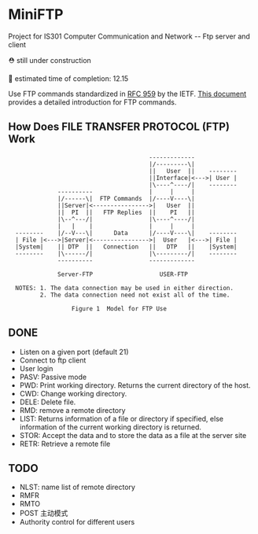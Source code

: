 # MiniFTP
Project for IS301 Computer Communication and Network -- Ftp server and client

⛑ still under construction

🚩 estimated time of completion: 12.15 

Use FTP commands standardized in [RFC 959](https://tools.ietf.org/html/rfc95) by the IETF. [This document](http://www.nsftools.com/tips/RawFTP.htm) provides a detailed introduction for FTP commands.


## How Does FILE TRANSFER PROTOCOL (FTP) Work

                                            -------------
                                            |/---------\|
                                            ||   User  ||    --------
                                            ||Interface|<--->| User |
                                            |\----^----/|    --------
                  ----------                |     |     |
                  |/------\|  FTP Commands  |/----V----\|
                  ||Server|<---------------->|   User  ||
                  ||  PI  ||   FTP Replies  ||    PI   ||
                  |\--^---/|                |\----^----/|
                  |   |    |                |     |     |
      --------    |/--V---\|      Data      |/----V----\|    --------
      | File |<--->|Server|<---------------->|  User   |<--->| File |
      |System|    || DTP  ||   Connection   ||   DTP   ||    |System|
      --------    |\------/|                |\---------/|    --------
                  ----------                -------------

                  Server-FTP                   USER-FTP

      NOTES: 1. The data connection may be used in either direction.
             2. The data connection need not exist all of the time.

                      Figure 1  Model for FTP Use


## DONE
- Listen on a given port (default 21)
- Connect to ftp client
- User login
- PASV: Passive mode
- PWD: Print working directory. Returns the current directory of the host.
- CWD: Change working directory.
- DELE: Delete file.
- RMD: remove a remote directory
- LIST: Returns information of a file or directory if specified, else information of the current working directory is returned.
- STOR: Accept the data and to store the data as a file at the server site
- RETR: Retrieve a remote file

## TODO
- NLST: name list of remote directory
- RMFR
- RMTO
- POST 主动模式
- Authority control for different users



